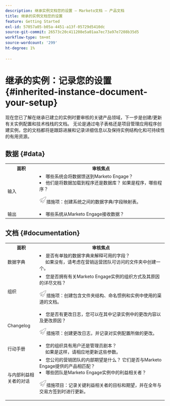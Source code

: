 ```yaml
---
description: 继承实例文档您的设置 — Marketo文档 — 产品文档
title: 继承的实例文档您的设置
feature: Getting Started
exl-id: 57057a05-b05a-4451-a13f-05729d5410dc
source-git-commit: 26573c20c411208e5a01aa7ec73a97e7208b35d5
workflow-type: tm+mt
source-wordcount: '299'
ht-degree: 1%

---
```


# 继承的实例：记录您的设置 {#inherited-instance-document-your-setup}

现在您已了解在继承已建立的实例时要审核的关键产品领域，下一步是创建/更新有关实例配置和技术栈栈的文档。 无论是通过电子表格还是项目管理应用程序创建实例，您的文档都将是跟踪进展和记录详细信息以及保持实例结构化和可持续性的有用资源。

## 数据 {#data}

<table style="table-layout:auto">
 <tbody>
  <tr>
   <th style="width:20%">面积</th>
   <th>审核焦点</th>
  </tr>
  <tr>
   <td>输入</td>
   <td><li>哪些系统会将数据馈送到Marketo Engage？</li>
   <li>他们是将数据加载到程序还是数据库？ 如果是程序，哪些程序？</li>
   <p><img src="assets/action-item-icon.png" alt="措施项图标">措施项：创建系统之间的数据字典/字段映射表。</td>
  </tr>
  <tr>
   <td>输出</td>
   <td><li>哪些系统从Marketo Engage接收数据？</li></td>
  </tr>
 </tbody>
</table>

## 文档 {#documentation}

<table style="table-layout:auto">
 <tbody>
  <tr>
   <th style="width:20%">面积</th>
   <th>审核焦点</th>
  </tr>
  <tr>
   <td>数据字典</td>
   <td><li>是否有单独的数据字典来解释可用的字段？
   <br/>     如果没有，请考虑在营销运营团队可访问的文件夹中创建一个。</li></td>
  </tr>
  <tr>
   <td>组织</td>
    <td><li>您是否拥有有关Marketo Engage实例的组织方式及其原因的详尽文档？</li>
   <p><img src="assets/action-item-icon.png" alt="措施项图标">措施项：创建包含文件夹结构、命名惯例和实例中使用的渠道的文档。</td>
  </tr>
  <tr>
   <td>Changelog</td>
    <td><li>您是否有更改日志，您可以在其中记录实例中的更改内容以及更改原因？</li>
    <p><img src="assets/action-item-icon.png" alt="措施项图标">措施项：创建更改日志，并记录对实例配置所做的更改。</td>
  </tr>
  <tr>
   <td>行动手册</td>
    <td><li>您的组织具有用户还是管理员剧本？
    <br/>     如果是这样，请相应地更新这些参数。</li></td>
  </tr>
  <tr>
   <td>与内部利益相关者的对话</td>
    <td><li>您公司的营销团队的内部期望是什么？ 它们是否与Marketo Engage提供的产品相匹配？</li>
   <li>哪些团队是Marketo Engage实例中的利益相关者？</li>
   <p><img src="assets/action-item-icon.png" alt="措施项图标">措施项目：记录关键利益相关者的目标和期望，并在全年与交易方签到时进行更新。</td>
  </tr>
 </tbody>
</table>
